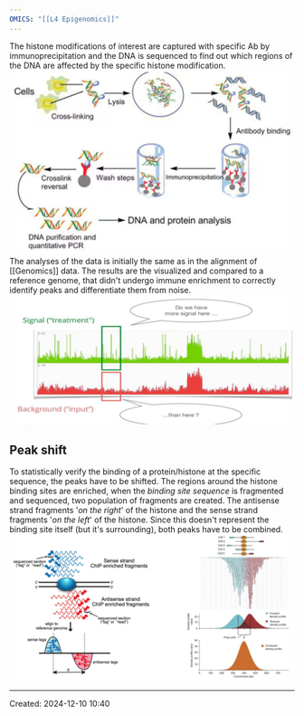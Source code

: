 ```yaml
---
OMICS: "[[L4 Epigenomics]]"
---
```

The histone modifications of interest are captured with specific Ab by immunoprecipitation and the DNA is sequenced to find out which regions of the DNA are affected by the specific histone modification.![](content/Attachments/Immunotek_Louella_presentation.pptx%204.png)
The analyses of the data is initially the same as in the alignment of [[Genomics]] data. The results are the visualized and compared to a reference genome, that didn't undergo immune enrichment to correctly identify peaks and differentiate them from noise.![](content/Attachments/Immunotek_Louella_presentation.pptx%205.png)
## Peak shift
To statistically verify the binding of a protein/histone at the specific sequence, the peaks have to be shifted. The regions around the histone binding sites are enriched, when the *binding site sequence* is fragmented and sequenced, two population of fragments are created. The antisense strand fragments '*on the right*' of the histone and the sense strand fragments '*on the left*' of the histone. Since this doesn't represent the binding site itself (but it's surrounding), both peaks have to be combined.![](content/Attachments/Immunotek_Louella_presentation.pptx%206.png)

---
Created: 2024-12-10 10:40